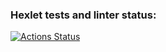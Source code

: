 ### Hexlet tests and linter status:
[![Actions Status](https://github.com/sshelyagovsky/java-project-99/actions/workflows/hexlet-check.yml/badge.svg)](https://github.com/sshelyagovsky/java-project-99/actions)